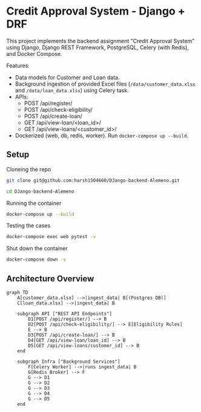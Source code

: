 # Credit Approval System - Django + DRF

This project implements the backend assignment "Credit Approval System" using Django, Django REST Framework, PostgreSQL, Celery (with Redis), and Docker Compose.

Features:
- Data models for Customer and Loan data.
- Background ingestion of provided Excel files (`/data/customer_data.xlsx` and `/data/loan_data.xlsx`) using Celery task.
- APIs:
  - POST /api/register/
  - POST /api/check-eligibility/
  - POST /api/create-loan/
  - GET  /api/view-loan/<loan_id>/
  - GET  /api/view-loans/<customer_id>/
- Dockerized (web, db, redis, worker). Run `docker-compose up --build`.

## Setup

Cloneing the repo
```bash
git clone git@github.com:harsh1504660/DJango-backend-Alemeno.git
```
```bash
cd DJango-backend-Alemeno
```

Running the container
```bash
docker-compose up --build
```

Testing the cases
```bash
docker-compose exec web pytest -v
```

Shut down the container
```bash
docker-compose down -v
```

## Architecture Overview
```mermaid
graph TD
    A[customer_data.xlsx] -->|ingest_data| B[(Postgres DB)]
    C[loan_data.xlsx] -->|ingest_data| B

    subgraph API ["REST API Endpoints"]
        D1[POST /api/register/] --> B
        D2[POST /api/check-eligibility/] --> E[Eligibility Rules]
        E --> B
        D3[POST /api/create-loan/] --> B
        D4[GET /api/view-loan/loan_id] --> B
        D5[GET /api/view-loans/customer_id] --> B
    end

    subgraph Infra ["Background Services"]
        F[Celery Worker] -->|runs ingest_data| B
        G[Redis Broker] --> F
        G --> D1
        G --> D2
        G --> D3
        G --> D4
        G --> D5
    end


